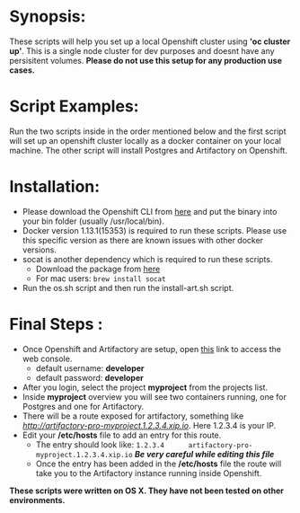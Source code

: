# Synopsis:

These scripts will help you set up a local Openshift cluster using **'oc cluster up'**. This is a single node cluster for dev purposes and doesnt have any persisitent volumes. **Please do not use this setup for any production use cases.**

# Script Examples:

Run the two scripts inside in the order mentioned below and the first script will set up an openshift cluster locally as a docker container on your local machine. The other script will install Postgres and Artifactory on Openshift.

# Installation:

*   Please download the Openshift CLI from [here](https://docs.openshift.com/container-platform/3.5/cli_reference/get_started_cli.html#installing-the-cli) and put the binary into your bin folder (usually /usr/local/bin).
*   Docker version 1.13.1(15353) is required to run these scripts. Please use this specific version as there are known issues with other docker versions.
*   socat is another dependency which is required to run these scripts.
    *   Download the package from [here](http://www.dest-unreach.org/socat/)
    *   For mac users: `brew install socat`
*   Run the os.sh script and then run the install-art.sh script.

# Final Steps :

*   Once Openshift and Artifactory are setup, open [this](https://127.0.0.1:8443/console) link to access the web console.
    *   default username: **developer**
    *   default password: **developer**
*   After you login, select the project **myproject** from the projects list.
*   Inside **myproject** overview you will see two containers running, one for Postgres and one for Artifactory.
*   There will be a route exposed for artifactory, something like *http://artifactory-pro-myproject.1.2.3.4.xip.io*. Here 1.2.3.4 is your IP.
*   Edit your **/etc/hosts** file to add an entry for this route.
    *   The entry should look like: `1.2.3.4	  artifactory-pro-myproject.1.2.3.4.xip.io`  _**Be very careful while editing this file**_
    *   Once the entry has been added in the **/etc/hosts** file the route will take you to the Artifactory instance running inside Openshift.

**These scripts were written on OS X. They have not been tested on other environments.**
